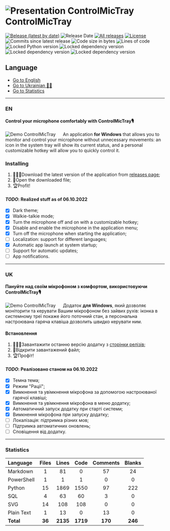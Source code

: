 # ![Presentation ControlMicTray](https://controlmictray.pp.ua/src/img/logo/Microphone.svg) ControlMicTray

[![Belease (latest by date)](https://img.shields.io/github/v/release/Sif-on/ControlMicTray?style=for-the-badge)](https://github.com/Sif-on/ControlMicTray/releases) ![Release Date](https://img.shields.io/github/release-date/Sif-on/ControlMicTray?style=for-the-badge) [![All releases](https://img.shields.io/github/downloads/Sif-on/ControlMicTray/total?style=for-the-badge)](https://github.com/Sif-on/ControlMicTray/releases) [![License](https://img.shields.io/github/license/Sif-on/ControlMicTray?style=for-the-badge)](https://github.com/Sif-on/ControlMicTray)
![Commits since latest release](https://img.shields.io/github/commits-since/Sif-on/ControlMicTray/latest?style=for-the-badge) ![Code size in bytes](https://img.shields.io/github/languages/code-size/Sif-on/ControlMicTray?style=for-the-badge) ![Lines of code](https://aschey.tech/tokei/github/Sif-on/ControlMicTray?style=for-the-badge)
![Locked Python version](https://img.shields.io/github/pipenv/locked/python-version/Sif-on/ControlMicTray?style=for-the-badge) ![Locked dependency version](https://img.shields.io/github/pipenv/locked/dependency-version/Sif-on/ControlMicTray/pyqt6?style=for-the-badge) ![Locked dependency version](https://img.shields.io/github/pipenv/locked/dependency-version/Sif-on/ControlMicTray/keyboard?style=for-the-badge) ![Locked dependency version](https://img.shields.io/github/pipenv/locked/dependency-version/Sif-on/ControlMicTray/pycaw?style=for-the-badge)

## Language

* [Go to English](#en)
* [Go to Ukrainian​ ​​💙💛​](#uk)
* [Go to Statistics](#statistics)

---

### EN

#### Control your microphone comfortably with ControlMicTray🎙️

<img src="https://controlmictray.pp.ua/src/img/presentation/presentation_01.gif" alt="Demo ControlMicTray" align="left" style="padding-right:20px;"/>

An application **for Windows** that allows you to monitor and control your microphone without unnecessary movements: an icon in the system tray will show its current status, and a personal customizable hotkey will allow you to quickly control it.<br clear="left"/>

### Installing

1. 👩🏻‍💻Download the latest version of the application from [releases page](https://github.com/Sif-on/ControlMicTray/releases);
2. 📂Open the downloaded file;
3. 🏆Profit!

#### *TODO*: Realized stuff as of 06.10.2022

* [X] Dark theme;
* [X] Walkie-talkie mode;
* [X] Turn the microphone off and on with a customizable hotkey;
* [X] Disable and enable the microphone in the application menu;
* [X] Turn off the microphone when starting the application;
* [ ] Localization: support for different languages;
* [X] Automatic app launch at system startup;
* [ ] Support for automatic updates;
* [ ] App notifications.

---

### UK

#### Пануйте над своїм мікрофоном з комфортом, використовуючи ControlMicTray🎙️

<img src="https://controlmictray.pp.ua/src/img/presentation/presentation_01.gif" alt="Demo ControlMicTray" align="left" style="padding-right:20px;"/>

Додаток **для Windows**, який дозволяє моніторити та керувати Вашим мікрофоном без зайвих рухів: іконка в системному треї покаже його поточний стан, а персональна настроювана гаряча клавіша дозволить швидко керувати ним.<br clear="left"/>

#### Встановлення

1. 👩🏻‍💻Завантажити останню версію додатку з [сторінки релізів](https://github.com/Sif-on/ControlMicTray/releases);
2. 📂Відкрити завантажений файл;
3. 🏆Профіт!

#### *TODO*: Реалізовано станом на 06.10.2022

* [x] Темна тема;
* [x] Режим "Рації";
* [x] Вимкнення та увімкнення мікрофона за допомогою настроюваної гарячої клавіші;
* [x] Вимкнення та увімкнення мікрофона в меню додатку;
* [x] Автоматичний запуск додатку при старті системи;
* [x] Вимкнення мікрофона при запуску додатку;
* [ ] Локалізація: підтримка різних мов;
* [ ] Підтримка автоматичних оновлень;
* [ ] Сповіщення від додатку.

---

### Statistics

| **Language** | **Files** | **Lines** | **Code** | **Comments** | **Blanks** |
| :----------- | :-------: | :-------: | :------: | :----------: | :--------: |
| Markdown     |    1      |     81    |      0   |    57        |    24      |
| PowerShell   |    1      |      1    |      1   |     0        |     0      |
| Python       |   15      |   1869    |   1550   |    97        |   222      |
| SQL          |    4      |     63    |     60   |     3        |     0      |
| SVG          |   14      |    108    |    108   |     0        |     0      |
| Plain Text   |    1      |     13    |      0   |    13        |     0      |
| **Total**    | **36**    | **2135**  | **1719** | **170**      | **246**    |

